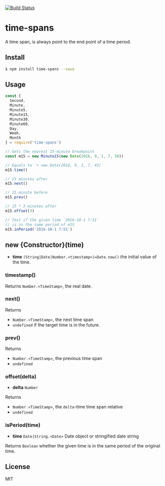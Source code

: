 [![Build Status](https://travis-ci.org/kaelzhang/node-time-spans.svg?branch=master)](https://travis-ci.org/kaelzhang/node-time-spans)
<!-- optional appveyor tst
[![Windows Build Status](https://ci.appveyor.com/api/projects/status/github/kaelzhang/node-time-spans?branch=master&svg=true)](https://ci.appveyor.com/project/kaelzhang/node-time-spans)
-->
<!-- optional npm version
[![NPM version](https://badge.fury.io/js/time-spans.svg)](http://badge.fury.io/js/time-spans)
-->
<!-- optional npm downloads
[![npm module downloads per month](http://img.shields.io/npm/dm/time-spans.svg)](https://www.npmjs.org/package/time-spans)
-->
<!-- optional dependency status
[![Dependency Status](https://david-dm.org/kaelzhang/node-time-spans.svg)](https://david-dm.org/kaelzhang/node-time-spans)
-->

# time-spans

A time span, is always point to the end point of a time period.

## Install

```sh
$ npm install time-spans --save
```

## Usage

```js
const {
  Second,
  Minute,
  Minute5,
  Minute15,
  Minute30,
  Minute60,
  Day,
  Week,
  Month
} = require('time-spans')

// Gets the nearest 15-minute breakpoint
const m15 = new Minute15(new Date(2016, 9, 1, 7, 50))

// Equals to `+ new Date(2016, 9, 1, 7, 45)`
m15.time()

// 15 minutes after
m15.next()

// 15 minute before
m15.prev()

// 15 * 3 minutes after
m15.offset(3)

// Test if the given time `2016-10-1 7:51`
// is in the same period of m15
m15.inPeriod('2016-10-1 7:51')
```

## new {Constructor}(time)

- **time** `(String|Date|Number.<timestamp>)=Date.now()` the initial value of the time.

### timestamp()

Returns `Number.<TimeStamp>`, the real date.

### next()

Returns

- `Number.<TimeStamp>`, the next time span
- `undefined` if the target time is in the future.

### prev()

Returns

- `Number.<TimeStamp>`, the previous time span
- `undefined`

### offset(delta)

- **delta** `Number`

Returns

- `Number.<TimeStamp>`, the `delta`-time time span relative
- `undefined`

### isPeriod(time)

- **time** `Date|String.<Date>` Date object or stringified date string

Returns `Boolean` whether the given time is in the same period of the original time. 

## License

MIT

